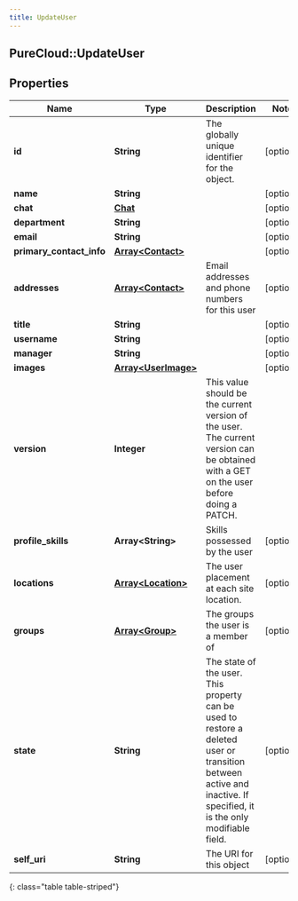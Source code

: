 ```yaml
---
title: UpdateUser
---
```

## PureCloud::UpdateUser

## Properties

|Name | Type | Description | Notes|
|------------ | ------------- | ------------- | -------------|
| **id** | **String** | The globally unique identifier for the object. | [optional] |
| **name** | **String** |  | [optional] |
| **chat** | [**Chat**](Chat.html) |  | [optional] |
| **department** | **String** |  | [optional] |
| **email** | **String** |  | [optional] |
| **primary_contact_info** | [**Array&lt;Contact&gt;**](Contact.html) |  | [optional] |
| **addresses** | [**Array&lt;Contact&gt;**](Contact.html) | Email addresses and phone numbers for this user | [optional] |
| **title** | **String** |  | [optional] |
| **username** | **String** |  | [optional] |
| **manager** | **String** |  | [optional] |
| **images** | [**Array&lt;UserImage&gt;**](UserImage.html) |  | [optional] |
| **version** | **Integer** | This value should be the current version of the user. The current version can be obtained with a GET on the user before doing a PATCH. | |
| **profile_skills** | **Array&lt;String&gt;** | Skills possessed by the user | [optional] |
| **locations** | [**Array&lt;Location&gt;**](Location.html) | The user placement at each site location. | [optional] |
| **groups** | [**Array&lt;Group&gt;**](Group.html) | The groups the user is a member of | [optional] |
| **state** | **String** | The state of the user. This property can be used to restore a deleted user or transition between active and inactive. If specified, it is the only modifiable field. | [optional] |
| **self_uri** | **String** | The URI for this object | [optional] |
{: class="table table-striped"}


